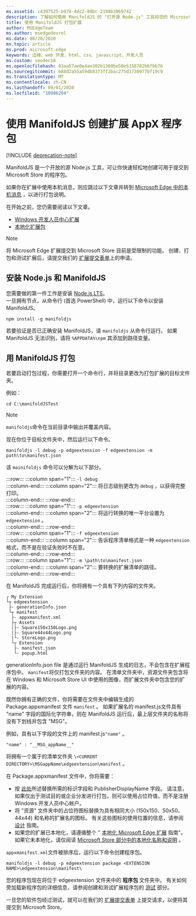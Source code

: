 ```yaml
---
ms.assetid: c4397525-b978-4dc2-89bc-2198b3069742
description: 了解如何使用 ManifoldJS 的 "打开源 Node.js" 工具将您的 Microsoft Edge 扩展打包在一个贴中。
title: 使用 ManifoldJS 打包扩展
author: MSEdgeTeam
ms.author: msedgedevrel
ms.date: 08/20/2020
ms.topic: article
ms.prod: microsoft-edge
keywords: 边缘、web 开发、html、css、javascript、开发人员
ms.custom: seodec18
ms.openlocfilehash: 83aa57ae0e4ae302b1360be50e5158782b6fbb76
ms.sourcegitcommit: b88d2a55a59db8373ff2bac275d3730977bf19c9
ms.translationtype: MT
ms.contentlocale: zh-CN
ms.lasthandoff: 09/01/2020
ms.locfileid: "10986204"
---
```

# 使用 ManifoldJS 创建扩展 AppX 程序包  

[!INCLUDE [deprecation-note](../../includes/deprecation-note.md)]  

ManifoldJS 是一个开放的源 Node.js 工具，可让你快速轻松地创建可用于提交到 Microsoft Store 的程序包。  

如果你在扩展中使用本机消息，则应跳过以下文章并转到 [Microsoft Edge 中的本机消息](../native-messaging.md#creating-an-extension-with-native-messaging) ，以进行打包说明。  

在开始之前，您仍需要阅读以下文章。  

*   [Windows 开发人员中心扩展](./extensions-in-the-windows-dev-center.md)  
*   [本地化扩展包](./localizing-extension-packages.md)  

> [!NOTE]
> 将 Microsoft Edge 扩展提交到 Microsoft Store 目前是受限制的功能。  创建、打包和测试扩展后，请提交我们的 [扩展提交表单](https://developer.microsoft.com/microsoft-edge/extensions/requests)上的申请。  

## 安装 Node.js 和 ManifoldJS  

您需要做的第一件工作是安装 [Node.js LTS](https://nodejs.org/en/download)。  
一旦拥有节点，从命令行 (首选 PowerShell) 中，运行以下命令以安装 ManifoldJS。  

```shell
npm install -g manifoldjs
```  

若要验证是否已正确安装 ManifoldJS，请 `manifoldjs` 从命令行运行。 如果 ManifoldJS 无法识别，请将 `%APPDATA%\npm` 其添加到路径变量。  

## 用 ManifoldJS 打包  

若要启动打包过程，你需要打开一个命令行，并将目录更改为打包扩展的目标文件夹。  

例如：

```shell
cd C:\manifoldJSTest
```  

> [!NOTE]
> `manifoldjs`命令在当前目录中输出并覆盖内容。  

现在你位于目标文件夹中，然后运行以下命令。  

```shell
manifoldjs -l debug -p edgeextension -f edgeextension -m path\to\manifest.json
```  

该 `mainifoldjs` 命令可以分解为以下部分。  

:::row:::
   :::column span="1":::
      `-l debug`  
   :::column-end:::
   :::column span="2":::
      将日志级别更改为 `debug` ，以获得完整打印。  
   :::column-end:::
:::row-end:::  
:::row:::
   :::column span="1":::
      `-p edgeextension`  
   :::column-end:::
   :::column span="2":::
      将运行转换的唯一平台设置为 `edgeextension` 。  
   :::column-end:::
:::row-end:::  
:::row:::
   :::column span="1":::
      `-f edgeextension`  
   :::column-end:::
   :::column span="2":::
      告诉程序清单格式是一种 `edgeextension` 格式，而不是在验证失败时不在意。  
   :::column-end:::
:::row-end:::  
:::row:::
   :::column span="1":::
      `-m \path\to\manifest.json`  
   :::column-end:::
   :::column span="2":::
      要转换的扩展清单的路径。  
   :::column-end:::
:::row-end:::  

在 ManifoldJS 完成运行后，你将拥有一个具有下列内容的文件夹。  

```text
┌ My Extension
└┬ edgeextension
 ├- generationInfo.json
 └┬ manifest
  ├- appxmanifest.xml
  ├┬ Assets
  |├- Square150x150Logo.png
  |├- Square44x44Logo.png
  |└- StoreLogo.png    
  └┬ Extension
   ├- manifest.json
   └- popup.html
```  
<!-- 
    My Extension
        edgeextension
            generationInfo.json
            manifest
                   appxmanifest.xml
                Assets
                    Square150x150Logo.png
                    Square44x44Logo.png
                    StoreLogo.png    
                Extension
                    manifest.json
                    popup.html
                    ...
                ...
-->  

generationInfo.json file 是通过运行 ManifoldJS 生成的日志，不会包含在扩展程序包中。 `manifest`将仅打包文件夹的内容。 在清单文件夹中，资源文件夹包含将在 Windows 和 Microsoft Store UI 中使用的图像，而扩展文件夹中包含您的扩展的内容。  

既然你拥有正确的文件，你将需要在文件夹中编辑生成的 Package.appxmanifest 文件 `manifest` 。 如果扩展名的 manifest.js文件具有 "name" 字段的国际化字符串，则在 ManifoldJS 运行后，最上层文件夹的名称将没有下划线并包含 "MSG"。

例如，具有以下字段的文件上的 manifest.js`"name"` 。  

```shell
"name" : "__MSG_appName__"
```  

将拥有一个属于的清单文件夹 `\<CURRENT DIRECTORY>\MSGappName\edgeextension\manifest` 。  

在 Package.appxmanifest 文件中，你将需要：  

 *   按 [此处](./creating-and-testing-extension-packages.md#app-identity-template-values)所述替换所需的标识字段和 PublisherDisplayName 字段。 请注意，如果仅出于测试目的或企业分发进行打包，则可以使用占位符值，而不是注册 Windows 开发人员中心帐户。  
 *   将 "资源" 文件夹中的占位符图标替换为具有相同大小 (150x150、50x50、44x44) 和名称的扩展名的图标。 有关这些图标的使用位置的信息，请参阅 [设计](./../design.md#icons-for-packaging) 指南。  
 *   如果您的扩展已本地化，请遵循整个 " [本地化 Microsoft Edge 扩展](./localizing-extension-packages.md) 指南"。 如果它未本地化，请仅阅读 [Microsoft Store 部分中的本地化名称和说明](./localizing-extension-packages.md#localizing-name-and-description-in-the-microsoft-store) 。  

`appxmanifest.xml`文件被排序后，运行以下命令创建程序包。  

```shell
manifoldjs -l debug -p edgeextension package <EXTENSION NAME>\edgeextension\manifest\
```  

您的程序包现在将位于 edgeextension 文件夹中的 **程序包** 文件夹中。 有关如何旁加载新程序包的详细信息，请参阅创建和测试扩展程序包的 [测试](./creating-and-testing-extension-packages.md#testing-an-appx-package) 部分。  

一旦您的软件包经过测试，就可以在我们的 [扩展提交表单](https://aka.ms/extension-request) 上提交请求，以便将其提交到 Microsoft Store。  
